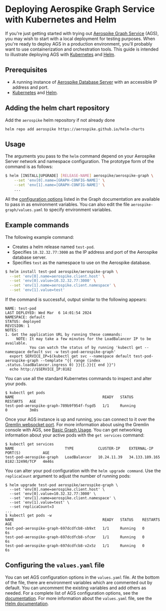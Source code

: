 # Deploying Aerospike Graph Service with Kubernetes and Helm
If you're just getting started with trying out [Aerospike Graph Service](https://aerospike.com/docs/graph)
(AGS), you may wish to start with a local deployment for testing purposes. When you're ready to
deploy AGS in a production environment, you'll probably want to use
containerization and orchestration tools. This guide is intended to illustrate deploying AGS
with [Kubernetes](https://kubernetes.io/) and [Helm](https://helm.sh/).
## Prerequisites
- A running instance of [Aerospike Database Server](https://aerospike.com/docs/database)
  with an accessible IP address and port.
- [Kubernetes](https://kubernetes.io/) and [Helm](https://helm.sh/).
## Adding the helm chart repository
Add the `aerospike` helm repository if not already done

```shell
helm repo add aerospike https://aerospike.github.io/helm-charts
```

## Usage
The arguments you pass to the `helm` command depend on your Aerospike Server
network and namespace configuration. The prototype form of the command is as
follows:
```bash noCopy
$ helm [INSTALL|UPGRADE] [RELEASE-NAME] aerospike/aerospike-graph \
    --set 'env[0].name=[GRAPH-CONFIG-NAME]' \
    --set 'env[1].name=[GRAPH-CONFIG-NAME]' \
    ...
```
All the [configuration options](https://aerospike.com/docs/graph/configuring/options)
listed in the Graph documentation are available to pass in as environment variables.
You can also edit the file `aerospike-graph/values.yaml` to specify environment
variables.
## Example commands
The following example command:
- Creates a helm release named `test-pod`.
- Specifies `10.32.32.77:3000` as the IP address and port of the Aerospike
  database server.
- Specifies `test` as the namespace to use on the Aerospike database.
```bash
$ helm install test-pod aerospike/aerospike-graph \
  --set 'env[0].name=aerospike.client.host' \
  --set 'env[0].value=10.32.32.77:3000' \
  --set 'env[1].name=aerospike.client.namespace' \
  --set 'env[1].value=test'
```
If the command is successful, output similar to the following appears:
```ascii
NAME: test-pod
LAST DEPLOYED: Wed Mar  6 14:01:54 2024
NAMESPACE: default
STATUS: deployed
REVISION: 1
NOTES:
1. Get the application URL by running these commands:
     NOTE: It may take a few minutes for the LoadBalancer IP to be available.
           You can watch the status of by running 'kubectl get --namespace default svc -w test-pod-aerospike-graph'
  export SERVICE_IP=$(kubectl get svc --namespace default test-pod-aerospike-graph --template "{{ range (index .status.loadBalancer.ingress 0) }}{{.}}{{ end }}")
  echo http://$SERVICE_IP:8182
```
You can use all the standard Kubernetes commands to inspect and alter your pods.
```ascii
$ kubectl get pods
NAME                                        READY   STATUS             RESTARTS   AGE
test-pod-aerospike-graph-789b9f954f-fsgd5   1/1     Running             0          3m8s
```
Once your AGS instance is up and running, you can connect to it over
the [Gremlin websocket port](https://tinkerpop.apache.org/docs/3.6.4/reference/#connecting-gremlin-server).
For more information about using the Gremlin console with AGS, see
[Basic Graph Usage](https://aerospike.com/docs/graph/getting-started/basic-usage).
You can get networking information about your active pods with the `get services` command:
```ascii
$ kubectl get services
NAME                       TYPE           CLUSTER-IP    EXTERNAL-IP      PORT(S)          AGE
test-pod-aerospike-graph   LoadBalancer   10.24.11.39   34.133.189.165   8182:32490/TCP   4m46s
```
You can alter your pod configuration with the `helm upgrade command`. Use the `replicaCount`
argument to adjust the number of running pods:
```ascii
$ helm upgrade test-pod aerospike/aerospike-graph \
  --set 'env[0].name=aerospike.client.host' \
  --set 'env[0].value=10.32.32.77:3000' \
  --set 'env[1].name=aerospike.client.namespace' \
  --set 'env[1].value=test' \
  --set replicaCount=3
...
$ kubectl get pods -w
NAME                                        READY   STATUS    RESTARTS   AGE
test-pod-aerospike-graph-697dcdfcb8-sb9xt   1/1     Running   0          6s
test-pod-aerospike-graph-697dcdfcb8-sfcmr   1/1     Running   0          6s
test-pod-aerospike-graph-697dcdfcb8-v2x5z   1/1     Running   0          6s
```
## Configuring the `values.yaml` file
You can set AGS configuration options in the `values.yaml` file. At the
bottom of the file, there are environment variables which are commented
out by default. You can uncomment the existing variables and add others
as needed. For a complete list of AGS configuration options, see the
[documentation](https://aerospike.com/docs/graph/configuring/options).
For more information about the `values.yaml` file, see the
[Helm documentation](https://helm.sh/docs/chart_template_guide/values_files/).
